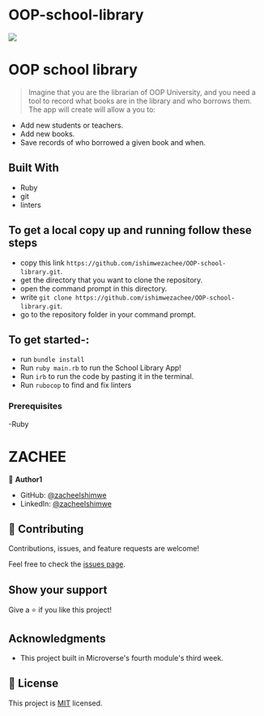 # OOP-school-library

![](https://img.shields.io/badge/Microverse-blueviolet)

# OOP school library

> Imagine that you are the librarian of OOP University, and you need a tool to record what books are in the library and who borrows them. The app will create will allow a you to:

- Add new students or teachers.
- Add new books.
- Save records of who borrowed a given book and when.


## Built With

- Ruby
- git
- linters

## To get a local copy up and running follow these  steps

- copy this link `https://github.com/ishimwezachee/OOP-school-library.git`.
- get the directory that you want to clone the repository.
- open the command prompt in this directory.
- write `git clone https://github.com/ishimwezachee/OOP-school-library.git`.
- go to the repository folder in your command prompt.

## To get started-:
- run `bundle install`
- Run `ruby main.rb` to run the School Library App!
- Run `irb` to run the code by pasting it in the terminal.
- Run `rubocop` to find and fix linters

### Prerequisites

-Ruby

# ZACHEE

👤 **Author1**

- GitHub: [@zacheeIshimwe](https://github.com/ishimwezachee)
- LinkedIn: [@zacheeIshimwe](https://www.linkedin.com/in/zachee-ishimwe-ab952a119/)


## 🤝 Contributing

Contributions, issues, and feature requests are welcome!

Feel free to check the [issues page](../../issues/).

## Show your support

Give a ⭐️ if you like this project!

## Acknowledgments

- This project built in Microverse's fourth module's third week.

## 📝 License

This project is [MIT](./MIT.md) licensed.